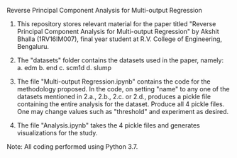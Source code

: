 Reverse Principal Component Analysis for Multi-output Regression

1. This repository stores relevant material for the paper titled "Reverse Principal Component Analysis for Multi-output Regression" by Akshit Bhalla (1RV16IM007), final year student at R.V. College of Engineering, Bengaluru.

2. The "datasets" folder contains the datasets used in the paper, namely:
a. edm
b. end
c. scm1d
d. slump
 
2. The file "Multi-output Regression.ipynb" contains the code for the methodology proposed. In the code, on setting "name" to any one of the datasets mentioned in 2.a., 2.b., 2.c. or 2.d., produces a pickle file containing the entire analysis for the dataset. Produce all 4 pickle files. One may change values such as "threshold" and experiment as desired.

3. The file "Analysis.ipynb" takes the 4 pickle files and generates visualizations for the study.

Note: All coding performed using Python 3.7.

